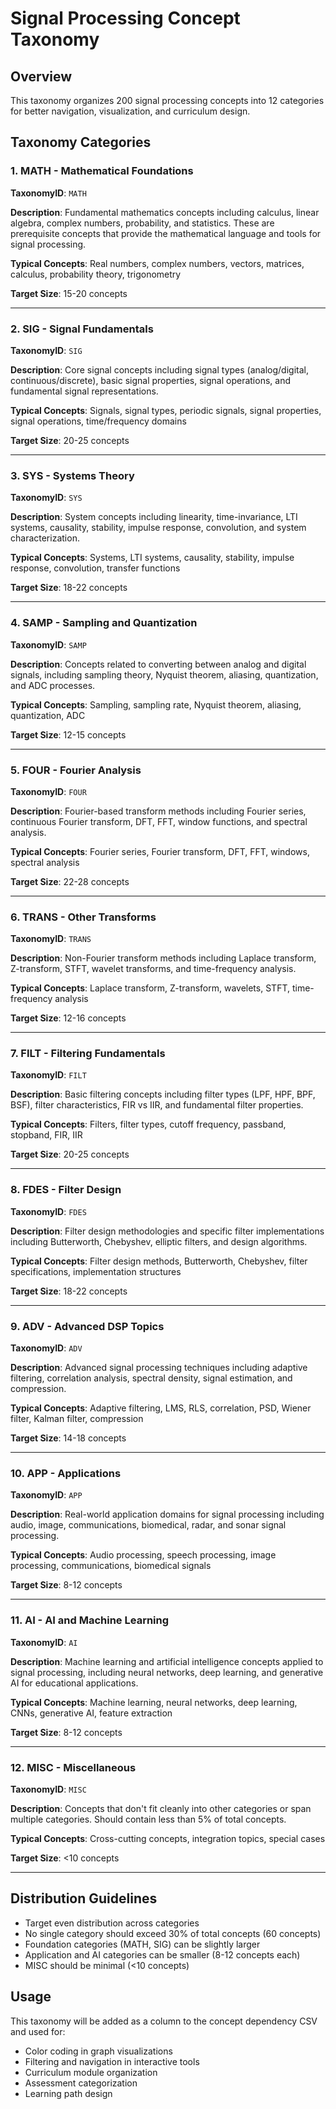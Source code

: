 # Signal Processing Concept Taxonomy

## Overview

This taxonomy organizes 200 signal processing concepts into 12 categories for better navigation, visualization, and curriculum design.

## Taxonomy Categories

### 1. MATH - Mathematical Foundations
**TaxonomyID**: `MATH`

**Description**: Fundamental mathematics concepts including calculus, linear algebra, complex numbers, probability, and statistics. These are prerequisite concepts that provide the mathematical language and tools for signal processing.

**Typical Concepts**: Real numbers, complex numbers, vectors, matrices, calculus, probability theory, trigonometry

**Target Size**: 15-20 concepts

---

### 2. SIG - Signal Fundamentals
**TaxonomyID**: `SIG`

**Description**: Core signal concepts including signal types (analog/digital, continuous/discrete), basic signal properties, signal operations, and fundamental signal representations.

**Typical Concepts**: Signals, signal types, periodic signals, signal properties, signal operations, time/frequency domains

**Target Size**: 20-25 concepts

---

### 3. SYS - Systems Theory
**TaxonomyID**: `SYS`

**Description**: System concepts including linearity, time-invariance, LTI systems, causality, stability, impulse response, convolution, and system characterization.

**Typical Concepts**: Systems, LTI systems, causality, stability, impulse response, convolution, transfer functions

**Target Size**: 18-22 concepts

---

### 4. SAMP - Sampling and Quantization
**TaxonomyID**: `SAMP`

**Description**: Concepts related to converting between analog and digital signals, including sampling theory, Nyquist theorem, aliasing, quantization, and ADC processes.

**Typical Concepts**: Sampling, sampling rate, Nyquist theorem, aliasing, quantization, ADC

**Target Size**: 12-15 concepts

---

### 5. FOUR - Fourier Analysis
**TaxonomyID**: `FOUR`

**Description**: Fourier-based transform methods including Fourier series, continuous Fourier transform, DFT, FFT, window functions, and spectral analysis.

**Typical Concepts**: Fourier series, Fourier transform, DFT, FFT, windows, spectral analysis

**Target Size**: 22-28 concepts

---

### 6. TRANS - Other Transforms
**TaxonomyID**: `TRANS`

**Description**: Non-Fourier transform methods including Laplace transform, Z-transform, STFT, wavelet transforms, and time-frequency analysis.

**Typical Concepts**: Laplace transform, Z-transform, wavelets, STFT, time-frequency analysis

**Target Size**: 12-16 concepts

---

### 7. FILT - Filtering Fundamentals
**TaxonomyID**: `FILT`

**Description**: Basic filtering concepts including filter types (LPF, HPF, BPF, BSF), filter characteristics, FIR vs IIR, and fundamental filter properties.

**Typical Concepts**: Filters, filter types, cutoff frequency, passband, stopband, FIR, IIR

**Target Size**: 20-25 concepts

---

### 8. FDES - Filter Design
**TaxonomyID**: `FDES`

**Description**: Filter design methodologies and specific filter implementations including Butterworth, Chebyshev, elliptic filters, and design algorithms.

**Typical Concepts**: Filter design methods, Butterworth, Chebyshev, filter specifications, implementation structures

**Target Size**: 18-22 concepts

---

### 9. ADV - Advanced DSP Topics
**TaxonomyID**: `ADV`

**Description**: Advanced signal processing techniques including adaptive filtering, correlation analysis, spectral density, signal estimation, and compression.

**Typical Concepts**: Adaptive filtering, LMS, RLS, correlation, PSD, Wiener filter, Kalman filter, compression

**Target Size**: 14-18 concepts

---

### 10. APP - Applications
**TaxonomyID**: `APP`

**Description**: Real-world application domains for signal processing including audio, image, communications, biomedical, radar, and sonar signal processing.

**Typical Concepts**: Audio processing, speech processing, image processing, communications, biomedical signals

**Target Size**: 8-12 concepts

---

### 11. AI - AI and Machine Learning
**TaxonomyID**: `AI`

**Description**: Machine learning and artificial intelligence concepts applied to signal processing, including neural networks, deep learning, and generative AI for educational applications.

**Typical Concepts**: Machine learning, neural networks, deep learning, CNNs, generative AI, feature extraction

**Target Size**: 8-12 concepts

---

### 12. MISC - Miscellaneous
**TaxonomyID**: `MISC`

**Description**: Concepts that don't fit cleanly into other categories or span multiple categories. Should contain less than 5% of total concepts.

**Typical Concepts**: Cross-cutting concepts, integration topics, special cases

**Target Size**: <10 concepts

---

## Distribution Guidelines

- Target even distribution across categories
- No single category should exceed 30% of total concepts (60 concepts)
- Foundation categories (MATH, SIG) can be slightly larger
- Application and AI categories can be smaller (8-12 concepts each)
- MISC should be minimal (<10 concepts)

## Usage

This taxonomy will be added as a column to the concept dependency CSV and used for:
- Color coding in graph visualizations
- Filtering and navigation in interactive tools
- Curriculum module organization
- Assessment categorization
- Learning path design
